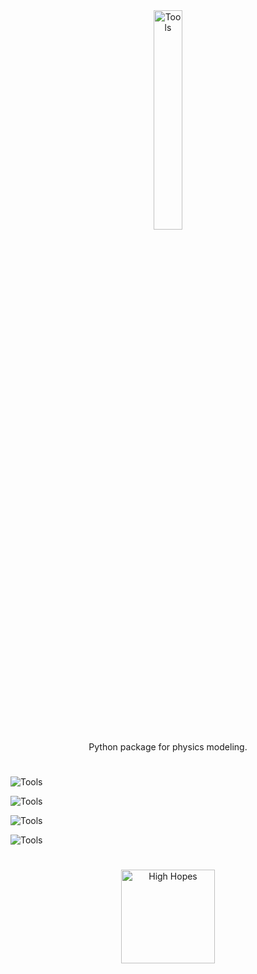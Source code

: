 <div align="center">
  <img style="width:30%" src="https://highhopes.fr/views/projects/tools/logo/grey.svg" alt="Tools"><br>
  Python package for physics modeling.
</div>

#

![Tools](https://highhopes.fr/views/projects/tools/pictures/1.svg)

![Tools](https://highhopes.fr/views/projects/tools/pictures/2.svg)

![Tools](https://highhopes.fr/views/projects/tools/pictures/3.svg)

![Tools](https://highhopes.fr/views/projects/tools/pictures/4.svg)

#

<div align="center">
  <a href="https://highhopes.fr">
    <img src="https://highhopes.fr/views/logo/grey.svg" alt="High Hopes" width="150">
  </a>
</div>
